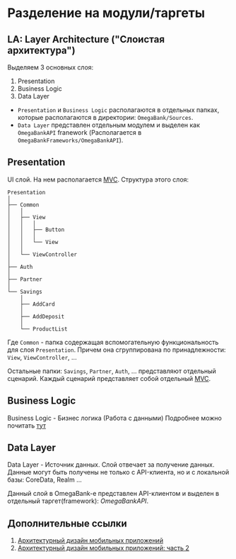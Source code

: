 # Разделение на модули/таргеты

## LA: Layer Architecture ("Слоистая архитектура")

Выделяем 3 основных слоя:
1. Presentation 
1. Business Logic
1. Data Layer

* `Presentation` и `Business Logic` располагаются в отдельных папках, которые располагаются в директории: `OmegaBank/Sources`.
* `Data Layer` представлен отдельным модулем и выделен как `OmegaBankAPI` franework (Располагается в `OmegaBankFrameworks/OmegaBankAPI`).

## Presentation

UI слой. На нем располагается [MVC](Documentation/mvc.md).
Структура этого слоя:
```
Presentation
│
├── Common
│   │
│   ├── View
│   │   │
│   │   ├── Button
│   │   │
│   │   └── View
│   │
│   └── ViewController
│
├── Auth
│
├── Partner
│
└── Savings
    │
    ├── AddCard
    │
    ├── AddDeposit
    │
    └── ProductList
```

Где `Common` - папка содержащая вспомогательную функциональность для слоя `Presentation`. Причем она сгруппирована по принадлежности: `View`, `ViewController`, ...

Остальные папки: `Savings`, `Partner`, `Auth`, ... представляют отдельный сценарий. Каждый сценарий представляет собой отдельный [MVC](Documentation/mvc.md).

## Business Logic

Business Logic - Бизнес логика (Работа с данными)
Подробнее можно почитать [тут](Documentation/architecture.md)

## Data Layer

Data Layer - Источник данных. Слой отвечает за получение данных. Данные могут быть получены не только с API-клиента, но и с локальной базы: CoreData, Realm ...

Данный слой в OmegaBank-е представлен API-клиентом и выделен в отдельный таргет(framework): *OmegaBankAPI*.

## Дополнительные ссылки

1. [Архитектурный дизайн мобильных приложений](https://habr.com/ru/company/redmadrobot/blog/246551/)
1. [Архитектурный дизайн мобильных приложений: часть 2](https://habr.com/ru/company/redmadrobot/blog/251337/)